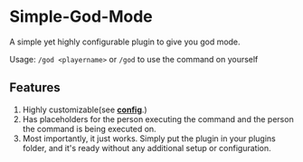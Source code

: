 # Simple-God-Mode
A simple yet highly configurable plugin to give you god mode.

Usage: <code>/god &lt;playername&gt;</code> or <code>/god</code> to use the command on yourself

## Features
1. Highly customizable(see <a href="https://github.com/Guedosha/Simple-God-Mode/blob/main/config.yml">**config**</a>.)
2. Has placeholders for the person executing the command and the person the command is being executed on.
3. Most importantly, it just works. Simply put the plugin in your plugins folder, and it's ready without any additional setup or configuration.
